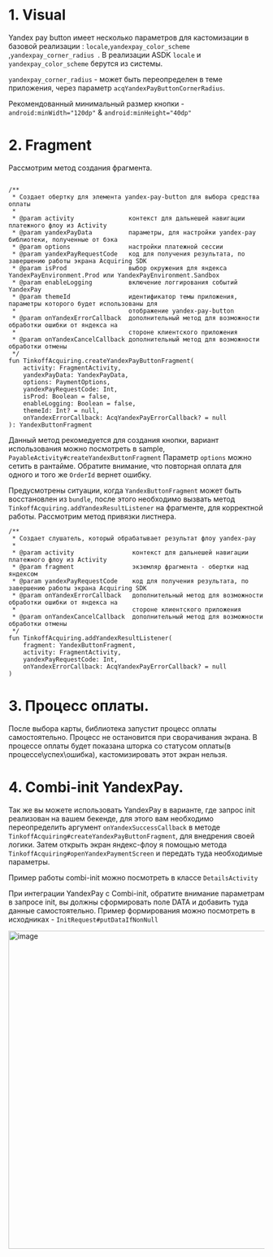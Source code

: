 # 1. Visual

Yandex pay button имеет несколько параметров для кастомизации в базовой реализации : 
`locale`,`yandexpay_color_scheme `,`yandexpay_corner_radius `. В реализации ASDK `locale` и `yandexpay_color_scheme` берутся из системы.

`yandexpay_corner_radius` - может быть переопределен в теме приложения, через параметр `acqYandexPayButtonCornerRadius`.

Рекомендованный минимальный размер кнопки - `android:minWidth="120dp"` & `android:minHeight="40dp"` 

# 2. Fragment

Рассмотрим метод создания фрагмента.

```

/**
 * Создает обертку для элемента yandex-pay-button для выбора средства оплаты
 *
 * @param activity               контекст для дальнешей навигации платежного флоу из Activity
 * @param yandexPayData          параметры, для настройки yandex-pay библиотеки, полученные от бэка
 * @param options                настройки платежной сессии
 * @param yandexPayRequestCode   код для получения результата, по завершению работы экрана Acquiring SDK
 * @param isProd                 выбор окружения для яндекса YandexPayEnvironment.Prod или YandexPayEnvironment.Sandbox
 * @param enableLogging          включение логгирования событий YandexPay
 * @param themeId                идентификатор темы приложения, параметры которого будет использованы для
 *                               отображение yandex-pay-button
 * @param onYandexErrorCallback  дополнительный метод для возможности обработки ошибки от яндекса на
 *                               стороне клиентского приложения
 * @param onYandexCancelCallback дополнительный метод для возможности обработки отмены
 */
fun TinkoffAcquiring.createYandexPayButtonFragment(
    activity: FragmentActivity,
    yandexPayData: YandexPayData,
    options: PaymentOptions,
    yandexPayRequestCode: Int,
    isProd: Boolean = false,
    enableLogging: Boolean = false,
    themeId: Int? = null,
    onYandexErrorCallback: AcqYandexPayErrorCallback? = null
): YandexButtonFragment 
```
Данный метод рекомедуется для создания кнопки, вариант использования можно посмотреть в sample, `PayableActivity#createYandexButtonFragment`
Параметр `options` можно сетить в рантайме. Обратите внимание, что повторная оплата для одного и того же `OrderId` вернет ошибку.

Предусмотрены ситуации, когда `YandexButtonFragment` может быть восстановлен из `bundle`, после этого необходимо вызвать метод `TinkoffAcquiring.addYandexResultListener` на фрагменте, для корректной работы. 
Рассмотрим метод привязки листнера.

```
/**
 * Создает слушатель, который обрабатывает результат флоу yandex-pay
 *
 * @param activity                контекст для дальнешей навигации платежного флоу из Activity
 * @param fragment                экземляр фрагмента - обертки над яндексом
 * @param yandexPayRequestCode    код для получения результата, по завершению работы экрана Acquiring SDK
 * @param onYandexErrorCallback   дополнительный метод для возможности обработки ошибки от яндекса на
 *                                стороне клиентского приложения
 * @param onYandexCancelCallback  дополнительный метод для возможности обработки отмены
 */
fun TinkoffAcquiring.addYandexResultListener(
    fragment: YandexButtonFragment,
    activity: FragmentActivity,
    yandexPayRequestCode: Int,
    onYandexErrorCallback: AcqYandexPayErrorCallback? = null
)
```

# 3. Процесс оплаты.

После выбора карты, библиотека запустит процесс оплаты самостоятельно. Процесс не остановится при сворачивания экрана. 
В процессе оплаты будет показана шторка со статусом оплаты(в процессе\успех\ошибка), кастомизировать этот экран нельзя.

# 4. Combi-init YandexPay.

Так же вы можете использовать YandexPay в варианте, где запрос init реализован на вашем бекенде, для этого вам необходимо переопределить аргумент `onYandexSuccessCallback` в методе `TinkoffAcquiring#createYandexPayButtonFragment`, для внедрения своей логики. Затем открыть экран яндекс-флоу я помощью метода `TinkoffAcquiring#openYandexPaymentScreen` и передать туда необходимые параметры.

Пример работы combi-init можно посмотреть в классе `DetailsActivity`

 
При интеграции YandexPay с Combi-init, обратите внимание параметрам в запросе init, вы должны сформировать поле DATA и добавить туда данные самостоятельно. Пример формирования можно посмотреть в исходниках  - `InitRequest#putDataIfNonNull`


<img width="625" alt="image" src="https://user-images.githubusercontent.com/37448471/218110938-1acefc75-9fb2-43a5-802f-c7da6304ceb3.png">
 

 